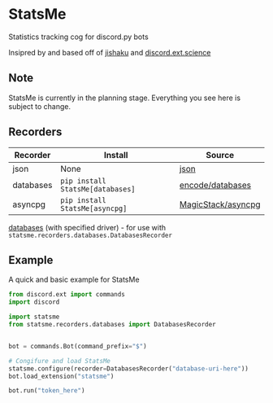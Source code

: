 # StatsMe

Statistics tracking cog for discord.py bots

Insipred by and based off of [jishaku](https://github.com/Gorialis/jishaku) and [discord.ext.science](https://github.com/NCPlayz/discord-ext-science)

## Note

StatsMe is currently in the planning stage.
Everything you see here is subject to change.

## Recorders

| Recorder   | Install                          | Source                                                         |
|------------|----------------------------------|----------------------------------------------------------------|
| json       | None                             | [json](https://github.com/python/cpython/tree/master/Lib/json) |
| databases  | `pip install StatsMe[databases]` | [encode/databases](https://github.com/encode/databases)        |
| asyncpg    | `pip install StatsMe[asyncpg]`   | [MagicStack/asyncpg](https://github.com/MagicStack/asyncpg)    |

[databases](https://github.com/encode/databases) (with specified driver) -
for use with `statsme.recorders.databases.DatabasesRecorder`

## Example

A quick and basic example for StatsMe

```py
from discord.ext import commands
import discord

import statsme
from statsme.recorders.databases import DatabasesRecorder


bot = commands.Bot(command_prefix="$")

# Congifure and load StatsMe
statsme.configure(recorder=DatabasesRecorder("database-uri-here"))
bot.load_extension("statsme")

bot.run("token_here")
```
